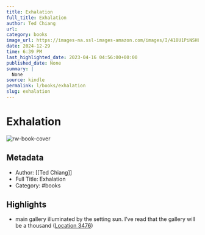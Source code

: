 ```yaml
---
title: Exhalation
full_title: Exhalation
author: Ted Chiang
url: 
category: books
image_url: https://images-na.ssl-images-amazon.com/images/I/418U1PiNSHL._SL200_.jpg
date: 2024-12-29
time: 6:39 PM
last_highlighted_date: 2023-04-16 04:56:00+00:00
published_date: None
summary: |
  None
source: kindle
permalink: l/books/exhalation
slug: exhalation
---
```

# Exhalation

![rw-book-cover](https://images-na.ssl-images-amazon.com/images/I/418U1PiNSHL._SL200_.jpg)

## Metadata
- Author: [[Ted Chiang]]
- Full Title: Exhalation
- Category: #books

## Highlights
- main gallery illuminated by the setting sun. I’ve read that the gallery will be a thousand ([Location 3476](https://readwise.io/to_kindle?action=open&asin=B07GD46PQZ&location=3476))


